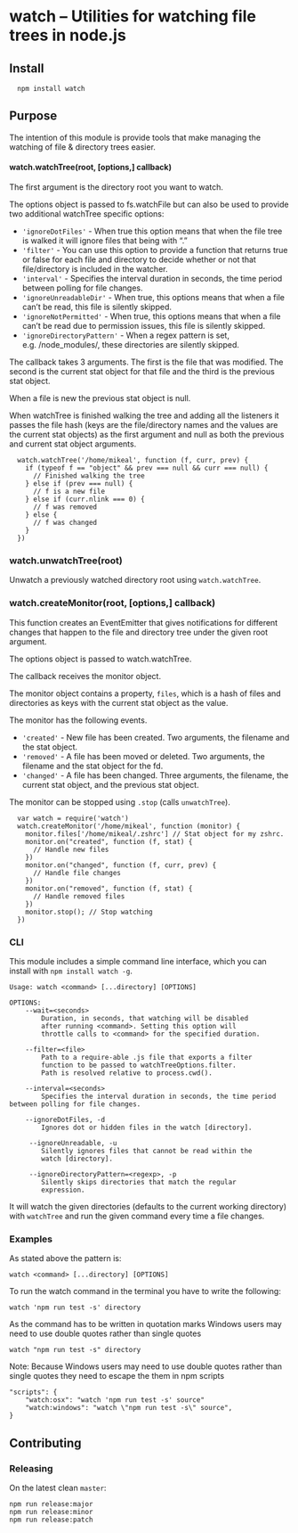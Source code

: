 watch – Utilities for watching file trees in node.js
====================================================

Install
-------

      npm install watch

Purpose
-------

The intention of this module is provide tools that make managing the watching of file & directory trees easier.

#### watch.watchTree(root, \[options,\] callback)

The first argument is the directory root you want to watch.

The options object is passed to fs.watchFile but can also be used to provide two additional watchTree specific options:

-   `'ignoreDotFiles'` - When true this option means that when the file tree is walked it will ignore files that being with “.”
-   `'filter'` - You can use this option to provide a function that returns true or false for each file and directory to decide whether or not that file/directory is included in the watcher.
-   `'interval'` - Specifies the interval duration in seconds, the time period between polling for file changes.
-   `'ignoreUnreadableDir'` - When true, this options means that when a file can’t be read, this file is silently skipped.
-   `'ignoreNotPermitted'` - When true, this options means that when a file can’t be read due to permission issues, this file is silently skipped.
-   `'ignoreDirectoryPattern'` - When a regex pattern is set, e.g. /node\_modules/, these directories are silently skipped.

The callback takes 3 arguments. The first is the file that was modified. The second is the current stat object for that file and the third is the previous stat object.

When a file is new the previous stat object is null.

When watchTree is finished walking the tree and adding all the listeners it passes the file hash (keys are the file/directory names and the values are the current stat objects) as the first argument and null as both the previous and current stat object arguments.

      watch.watchTree('/home/mikeal', function (f, curr, prev) {
        if (typeof f == "object" && prev === null && curr === null) {
          // Finished walking the tree
        } else if (prev === null) {
          // f is a new file
        } else if (curr.nlink === 0) {
          // f was removed
        } else {
          // f was changed
        }
      })

### watch.unwatchTree(root)

Unwatch a previously watched directory root using `watch.watchTree`.

### watch.createMonitor(root, \[options,\] callback)

This function creates an EventEmitter that gives notifications for different changes that happen to the file and directory tree under the given root argument.

The options object is passed to watch.watchTree.

The callback receives the monitor object.

The monitor object contains a property, `files`, which is a hash of files and directories as keys with the current stat object as the value.

The monitor has the following events.

-   `'created'` - New file has been created. Two arguments, the filename and the stat object.
-   `'removed'` - A file has been moved or deleted. Two arguments, the filename and the stat object for the fd.
-   `'changed'` - A file has been changed. Three arguments, the filename, the current stat object, and the previous stat object.

The monitor can be stopped using `.stop` (calls `unwatchTree`).

      var watch = require('watch')
      watch.createMonitor('/home/mikeal', function (monitor) {
        monitor.files['/home/mikeal/.zshrc'] // Stat object for my zshrc.
        monitor.on("created", function (f, stat) {
          // Handle new files
        })
        monitor.on("changed", function (f, curr, prev) {
          // Handle file changes
        })
        monitor.on("removed", function (f, stat) {
          // Handle removed files
        })
        monitor.stop(); // Stop watching
      })

### CLI

This module includes a simple command line interface, which you can install with `npm install watch -g`.

    Usage: watch <command> [...directory] [OPTIONS]

    OPTIONS:
        --wait=<seconds>
            Duration, in seconds, that watching will be disabled
            after running <command>. Setting this option will
            throttle calls to <command> for the specified duration.

        --filter=<file>
            Path to a require-able .js file that exports a filter
            function to be passed to watchTreeOptions.filter.
            Path is resolved relative to process.cwd().

        --interval=<seconds>
            Specifies the interval duration in seconds, the time period between polling for file changes.

        --ignoreDotFiles, -d
            Ignores dot or hidden files in the watch [directory].

         --ignoreUnreadable, -u
            Silently ignores files that cannot be read within the
            watch [directory].

         --ignoreDirectoryPattern=<regexp>, -p
            Silently skips directories that match the regular
            expression.

It will watch the given directories (defaults to the current working directory) with `watchTree` and run the given command every time a file changes.

### Examples

As stated above the pattern is:

    watch <command> [...directory] [OPTIONS]

To run the watch command in the terminal you have to write the following:

    watch 'npm run test -s' directory

As the command has to be written in quotation marks Windows users may need to use double quotes rather than single quotes

    watch "npm run test -s" directory

Note: Because Windows users may need to use double quotes rather than single quotes they need to escape the them in npm scripts

    "scripts": {
        "watch:osx": "watch 'npm run test -s' source"
        "watch:windows": "watch \"npm run test -s\" source",
    }

Contributing
------------

### Releasing

On the latest clean `master`:

    npm run release:major
    npm run release:minor
    npm run release:patch
